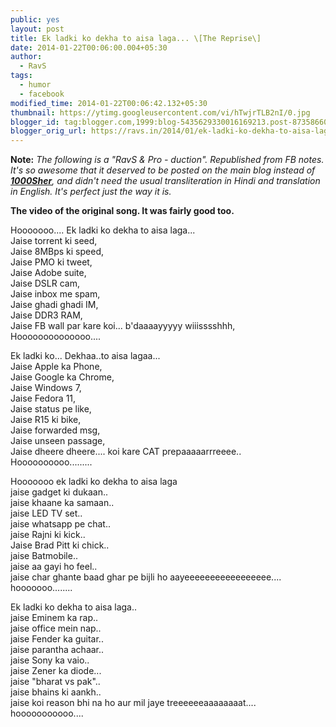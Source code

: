 ```yaml
---
public: yes
layout: post
title: Ek ladki ko dekha to aisa laga... \[The Reprise\]
date: 2014-01-22T00:06:00.004+05:30
author:
  - RavS
tags:
  - humor
  - facebook
modified_time: 2014-01-22T00:06:42.132+05:30
thumbnail: https://ytimg.googleusercontent.com/vi/hTwjrTLB2nI/0.jpg
blogger_id: tag:blogger.com,1999:blog-5435629330016169213.post-8735866020091775624
blogger_orig_url: https://ravs.in/2014/01/ek-ladki-ko-dekha-to-aisa-laga-reprise.html
---
```


**Note:** _The following is a "RavS & Pro - duction". Republished from FB notes. It's so awesome that it deserved to be posted on the main blog instead of [**1000Sher**](http://1000sher.tumblr.com/), and didn't need the usual transliteration in Hindi and translation in English. It's perfect just the way it is._  
  
**The video of the original song. It was fairly good too.** 

  
  
Hooooooo.... Ek ladki ko dekha to aisa laga...  
Jaise torrent ki seed,  
Jaise 8MBps ki speed,  
Jaise PMO ki tweet,  
Jaise Adobe suite,  
Jaise DSLR cam,  
Jaise inbox me spam,  
Jaise ghadi ghadi IM,  
Jaise DDR3 RAM,  
Jaise FB wall par kare koi... b'daaaayyyyy wiiisssshhh,  
Hoooooooooooooo....  
  
  
Ek ladki ko... Dekhaa..to aisa lagaa...  
Jaise Apple ka Phone,  
Jaise Google ka Chrome,  
Jaise Windows 7,  
Jaise Fedora 11,  
Jaise status pe like,  
Jaise R15 ki bike,  
Jaise forwarded msg,  
Jaise unseen passage,  
Jaise dheere dheere.... koi kare CAT prepaaaaarrreeee..  
Hoooooooooo.........  
  
  
Hooooooo ek ladki ko dekha to aisa laga  
jaise gadget ki dukaan..  
jaise khaane ka samaan..  
jaise LED TV set..  
jaise whatsapp pe chat..  
jaise Rajni ki kick..  
Jaise Brad Pitt ki chick..  
jaise Batmobile..  
jaise aa gayi ho feel..  
jaise char ghante baad ghar pe bijli ho aayeeeeeeeeeeeeeeeee....  
hooooooo........  
  
  
Ek ladki ko dekha to aisa laga..  
jaise Eminem ka rap..  
jaise office mein nap..  
jaise Fender ka guitar..  
jaise parantha achaar..  
jaise Sony ka vaio..  
jaise Zener ka diode...  
jaise "bharat vs pak"..  
jaise bhains ki aankh..  
jaise koi reason bhi na ho aur mil jaye treeeeeeaaaaaaaat....  
hooooooooooo....
